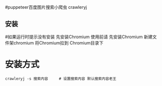 
#puppeteer百度图片搜索小爬虫 crawleryj


## 安装

#如果运行时提示没有安装 先安装Chromium 使用前请 先安装Chromium 新建文件架chromium 将Chromium拉到 Chromium目录下


# 安装方式
```
crawleryj -s 搜索内容     # 设置搜索内容 默认搜索内容老王

```